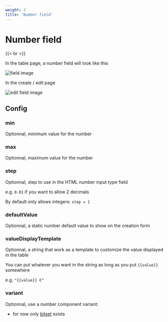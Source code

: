 ```yaml
---
weight: 2
title: 'Number field'
---
```


# Number field

{{< br >}}

In the table page, a number field will look like this

![field image](/adomin/images/models/number/table_number.png)

In the create / edit page

![edit field image](/adomin/images/models/number/number.png)

## Config

### min

Optionnal, minimum value for the number

### max

Optionnal, maximum value for the number

### step

Optionnal, step to use in the HTML number input type field

e.g. `0.01` if you want to allow 2 decimals

By default only allows integers: `step = 1`

### defaultValue

Optionnal, a static number default value to show on the creation form

### valueDisplayTemplate

Optionnal, a string that work as a template to customize the value displayed in the table

You can put whatever you want in the string as long as you put `{{value}}` somewhere

e.g. `"{{value}} €"`

### variant

Optionnal, use a number component variant:

- for now only [bitset](/adomin/docs/backend/views/models/number/bitset/) exists
